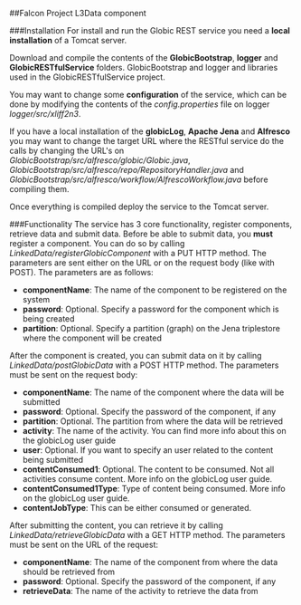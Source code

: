 ##Falcon Project L3Data component

###Installation
For install and run the Globic REST service you need a **local installation** of a Tomcat server.

Download and compile the contents of the **GlobicBootstrap**, **logger** and **GlobicRESTfulService** folders. GlobicBootstrap and logger and libraries used in the GlobicRESTfulService project.

You may want to change some **configuration** of the service, which can be done by modifying the contents of the *config.properties* file on logger *logger/src/xliff2n3*.

If you have a local installation of the **globicLog**, **Apache Jena** and **Alfresco** you may want to change the target URL where the RESTful service do the calls by changing the URL's on *GlobicBootstrap/src/alfresco/globic/Globic.java*, *GlobicBootstrap/src/alfresco/repo/RepositoryHandler.java* and *GlobicBootstrap/src/alfresco/workflow/AlfrescoWorkflow.java* before compiling them.

Once everything is compiled deploy the service to the Tomcat server.

###Functionality
The service has 3 core functionality, register components, retrieve data and submit data.
Before be able to submit data, you **must** register a component. You can do so by calling *<web path>LinkedData/registerGlobicComponent* with a PUT HTTP method. The parameters are sent either on the URL or on the request body (like with POST). The parameters are as follows:

- **componentName**: The name of the component to be registered on the system
- **password**: Optional. Specify a password for the component which is being created
- **partition**: Optional. Specify a partition (graph) on the Jena triplestore where the component will be created

After the component is created, you can submit data on it by calling *<web path>LinkedData/postGlobicData* with a POST HTTP method. The parameters must be sent on the request body:

- **componentName**: The name of the component where the data will be submitted
- **password**: Optional. Specify the password of the component, if any
- **partition**: Optional. The partition from where the data will be retrieved
- **activity**: The name of the activity. You can find more info about this on the globicLog user guide
- **user**: Optional. If you want to specify an user related to the content being submitted
- **contentConsumed1**: Optional. The content to be consumed. Not all activities consume content. More info on the globicLog user guide.
- **contentConsumed1Type**: Type of content being consumed. More info on the globicLog user guide.
- **contentJobType**: This can be either consumed or generated.

After submitting the content, you can retrieve it by calling *<web path>LinkedData/retrieveGlobicData* with a GET HTTP method. The parameters must be sent on the URL of the request:

- **componentName**: The name of the component from where the data should be retrieved from
- **password**: Optional. Specify the password of the component, if any
- **retrieveData**: The name of the activity to retrieve the data from
